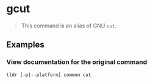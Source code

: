 # gcut

> This command is an alias of GNU `cut`.

## Examples

### View documentation for the original command

```bash
tldr [-p|--platform] common cut
```
